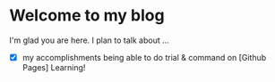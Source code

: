 # Welcome to my blog

I'm glad you are here. I plan to talk about ...
- [x] my accomplishments
being able to do trial & command on [Github Pages]
Learning!

